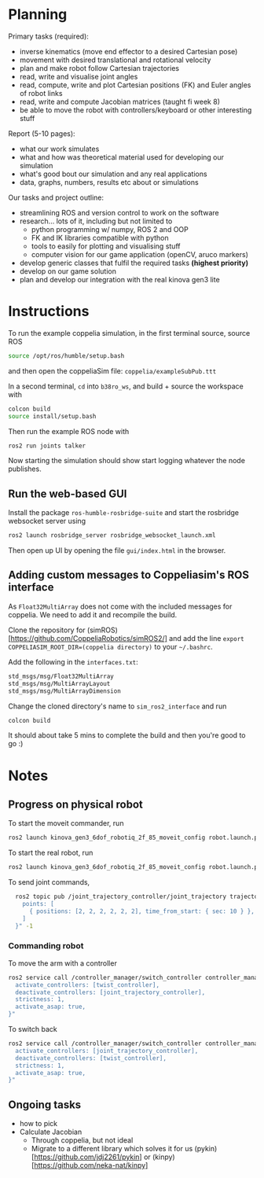 # Planning

Primary tasks (required):

- inverse kinematics (move end effector to a desired Cartesian pose)
- movement with desired translational and rotational velocity
- plan and make robot follow Cartesian trajectories
- read, write and visualise joint angles
- read, compute, write and plot Cartesian positions (FK) and Euler angles of robot links
- read, write and compute Jacobian matrices (taught fi week 8)
- be able to move the robot with controllers/keyboard or other interesting stuff

Report (5-10 pages):

- what our work simulates
- what and how was theoretical material used for developing our simulation
- what's good bout our simulation and any real applications
- data, graphs, numbers, results etc about or simulations

Our tasks and project outline:

- streamlining ROS and version control to work on the software
- research... lots of it, including but not limited to
  - python programming w/ numpy, ROS 2 and OOP
  - FK and IK libraries compatible with python
  - tools to easily for plotting and visualising stuff
  - computer vision for our game application (openCV, aruco markers)
- develop generic classes that fulfil the required tasks **(highest priority)**
- develop on our game solution
- plan and develop our integration with the real kinova gen3 lite

# Instructions

To run the example coppelia simulation, in the first terminal source, source ROS

```bash
source /opt/ros/humble/setup.bash
```

and then open the coppeliaSim file: `coppelia/exampleSubPub.ttt`

In a second terminal, `cd` into `b38ro_ws`, and build + source the workspace with

```bash
colcon build
source install/setup.bash
```

Then run the example ROS node with

```bash
ros2 run joints talker
```

Now starting the simulation should show start logging whatever the node publishes.

## Run the web-based GUI

Install the package `ros-humble-rosbridge-suite` and start the rosbridge websocket server using

```bash
ros2 launch rosbridge_server rosbridge_websocket_launch.xml
```

Then open up UI by opening the file `gui/index.html` in the browser.

## Adding custom messages to Coppeliasim's ROS interface

As `Float32MultiArray` does not come with the included messages for coppelia. We need to add it and recompile the build.

Clone the repository for (simROS)[https://github.com/CoppeliaRobotics/simROS2/] and add the line `export COPPELIASIM_ROOT_DIR=(coppelia directory)` to your `~/.bashrc`.

Add the following in the `interfaces.txt`: 

```bash
std_msgs/msg/Float32MultiArray
std_msgs/msg/MultiArrayLayout
std_msgs/msg/MultiArrayDimension
```

Change the cloned directory's name to `sim_ros2_interface` and run 

```bash
colcon build
```

It should about take 5 mins to complete the build and then you're good to go :)

# Notes

## Progress on physical robot

To start the moveit commander, run 

```bash
ros2 launch kinova_gen3_6dof_robotiq_2f_85_moveit_config robot.launch.py robot_type:=gen3_lite gripper:=gen3_lite_2f robot_ip:=yyy.yyy.yy.yy use_fake_hardware:=True
```
 
To start the real robot, run 
 
```bash
ros2 launch kinova_gen3_6dof_robotiq_2f_85_moveit_config robot.launch.py robot_type:=gen3_lite gripper:=gen3_lite_2f robot_ip:=192.168.1.10 use_fake_hardware:=False
```
 
To send joint commands, 
 
```bash
  ros2 topic pub /joint_trajectory_controller/joint_trajectory trajectory_msgs/msg/JointTrajectory "{  joint_names: [joint_1, joint_2, joint_3, joint_4, joint_5, joint_6],
    points: [
      { positions: [2, 2, 2, 2, 2, 2], time_from_start: { sec: 10 } },
    ]
  }" -1
```

### Commanding robot

To move the arm with a controller

```bash
ros2 service call /controller_manager/switch_controller controller_manager_msgs/srv/SwitchController "{
  activate_controllers: [twist_controller],
  deactivate_controllers: [joint_trajectory_controller],
  strictness: 1,
  activate_asap: true,
}"
```

To switch back

```bash
ros2 service call /controller_manager/switch_controller controller_manager_msgs/srv/SwitchController "{
  activate_controllers: [joint_trajectory_controller],
  deactivate_controllers: [twist_controller],
  strictness: 1,
  activate_asap: true,
}"
```

## Ongoing tasks

 - how to pick
 - Calculate Jacobian
   - Through coppelia, but not ideal
   - Migrate to a different library which solves it for us (pykin)[https://github.com/jdj2261/pykin] or (kinpy)[https://github.com/neka-nat/kinpy]

